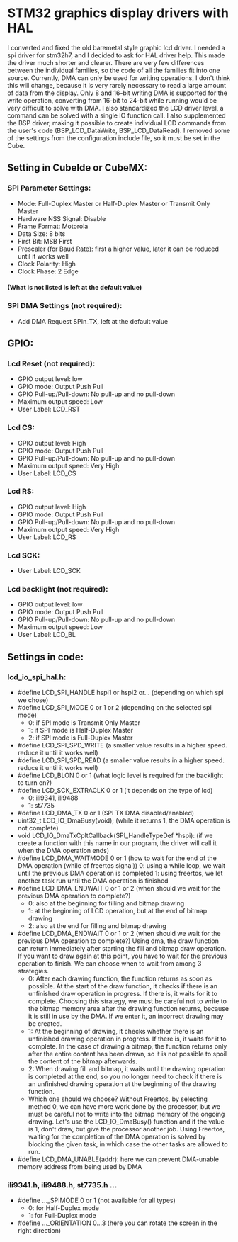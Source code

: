 # STM32 graphics display drivers with HAL

I converted and fixed the old baremetal style graphic lcd driver. I needed a spi driver for stm32h7, 
and I decided to ask for HAL driver help. This made the driver much shorter and clearer. 
There are very few differences between the individual families, so the code of all the families fit into 
one source. Currently, DMA can only be used for writing operations, 
I don't think this will change, because it is very rarely necessary to read a large amount of data 
from the display. Only 8 and 16-bit writing DMA is supported for the write operation, converting 
from 16-bit to 24-bit while running would be very difficult to solve with DMA.
I also standardized the LCD driver level, a command can be solved with a single IO function call. 
I also supplemented the BSP driver, making it possible to create individual LCD commands from 
the user's code (BSP_LCD_DataWrite, BSP_LCD_DataRead). I removed some of the settings from the 
configuration include file, so it must be set in the Cube.

## Setting in CubeIde or CubeMX:
### SPI Parameter Settings:
- Mode: Full-Duplex Master or Half-Duplex Master or Transmit Only Master
- Hardware NSS Signal: Disable
- Frame Format: Motorola
- Data Size: 8 bits
- First Bit: MSB First
- Prescaler (for Baud Rate): first a higher value, later it can be reduced until it works well
- Clock Polarity: High
- Clock Phase: 2 Edge
#### (What is not listed is left at the default value)
### SPI DMA Settings (not required):
- Add DMA Request SPIn_TX, left at the default value
  
## GPIO:
### Lcd Reset (not required):
- GPIO output level: low
- GPIO mode: Output Push Pull
- GPIO Pull-up/Pull-down: No pull-up and no pull-down
- Maximum output speed: Low
- User Label: LCD_RST
### Lcd CS:
- GPIO output level: High
- GPIO mode: Output Push Pull
- GPIO Pull-up/Pull-down: No pull-up and no pull-down
- Maximum output speed: Very High
- User Label: LCD_CS
### Lcd RS:
- GPIO output level: High
- GPIO mode: Output Push Pull
- GPIO Pull-up/Pull-down: No pull-up and no pull-down
- Maximum output speed: Very High
- User Label: LCD_RS
### Lcd SCK:
- User Label: LCD_SCK
### Lcd backlight (not required):
- GPIO output level: low
- GPIO mode: Output Push Pull
- GPIO Pull-up/Pull-down: No pull-up and no pull-down
- Maximum output speed: Low
- User Label: LCD_BL

## Settings in code:
### lcd_io_spi_hal.h:
- #define LCD_SPI_HANDLE   hspi1 or hspi2 or... (depending on which spi we chose)
- #define LCD_SPI_MODE     0 or 1 or 2 (depending on the selected spi mode)
  - 0: if SPI mode is Transmit Only Master
  - 1: if SPI mode is Half-Duplex Master
  - 2: if SPI mode is Full-Duplex Master
- #define LCD_SPI_SPD_WRITE (a smaller value results in a higher speed. reduce it until it works well)
- #define LCD_SPI_SPD_READ  (a smaller value results in a higher speed. reduce it until it works well)
- #define LCD_BLON 0 or 1 (what logic level is required for the backlight to turn on?)
- #define LCD_SCK_EXTRACLK  0 or 1 (it depends on the type of lcd)
  - 0: ili9341, ili9488
  - 1: st7735
- #define LCD_DMA_TX 0 or 1 (SPI TX DMA disabled/enabled)
- uint32_t LCD_IO_DmaBusy(void); (while it returns 1, the DMA operation is not complete)
- void LCD_IO_DmaTxCpltCallback(SPI_HandleTypeDef *hspi): (if we create a function with this name in our program, 
  the driver will call it when the DMA operation ends)
- #define LCD_DMA_WAITMODE  0 or 1 (how to wait for the end of the DMA operation (while of freertos signal))
  0: using a while loop, we wait until the previous DMA operation is completed
  1: using freertos, we let another task run until the DMA operation is finished
- #define LCD_DMA_ENDWAIT   0 or 1 or 2 (when should we wait for the previous DMA operation to complete?)
  - 0: also at the beginning for filling and bitmap drawing
  - 1: at the beginning of LCD operation, but at the end of bitmap drawing
  - 2: also at the end for filling and bitmap drawing
- #define LCD_DMA_ENDWAIT   0 or 1 or 2 (when should we wait for the previous DMA operation to complete?)
  Using dma, the draw function can return immediately after starting the fill and bitmap draw operation.
  If you want to draw again at this point, you have to wait for the previous operation to finish. 
  We can choose when to wait from among 3 strategies.
  - 0: After each drawing function, the function returns as soon as possible. 
    At the start of the draw function, it checks if there is an unfinished draw operation in progress. 
    If there is, it waits for it to complete. 
    Choosing this strategy, we must be careful not to write to the bitmap memory area after the drawing 
    function returns, because it is still in use by the DMA. 
    If we enter it, an incorrect drawing may be created.
  - 1: At the beginning of drawing, it checks whether there is an unfinished drawing operation in progress. 
    If there is, it waits for it to complete. In the case of drawing a bitmap, the function returns 
    only after the entire content has been drawn, so it is not possible to spoil the content of the 
    bitmap afterwards.
  - 2: When drawing fill and bitmap, it waits until the drawing operation is completed at the end, 
    so you no longer need to check if there is an unfinished drawing operation at the beginning 
    of the drawing function.
  - Which one should we choose? Without Freertos, by selecting method 0, 
    we can have more work done by the processor, but we must be careful not to write into the 
    bitmap memory of the ongoing drawing. Let's use the LCD_IO_DmaBusy() function and if 
    the value is 1, don't draw, but give the processor another job. 
    Using Freertos, waiting for the completion of the DMA operation is solved by blocking the given task, 
    in which case the other tasks are allowed to run.	
- #define LCD_DMA_UNABLE(addr): here we can prevent DMA-unable memory address from being used by DMA

### ili9341.h, ili9488.h, st7735.h ...
- #define  ..._SPIMODE 0 or 1 (not available for all types)
  - 0: for Half-Duplex mode
  - 1: for Full-Duplex mode
- #define  ..._ORIENTATION  0...3 (here you can rotate the screen in the right direction)
